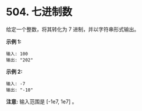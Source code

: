 # 504. 七进制数

给定一个整数，将其转化为 7 进制，并以字符串形式输出。

**示例 1:**

```()
输入: 100
输出: "202"
```

**示例 2:**

```()
输入: -7
输出: "-10"
```

**注意:** 输入范围是 [-1e7, 1e7] 。
